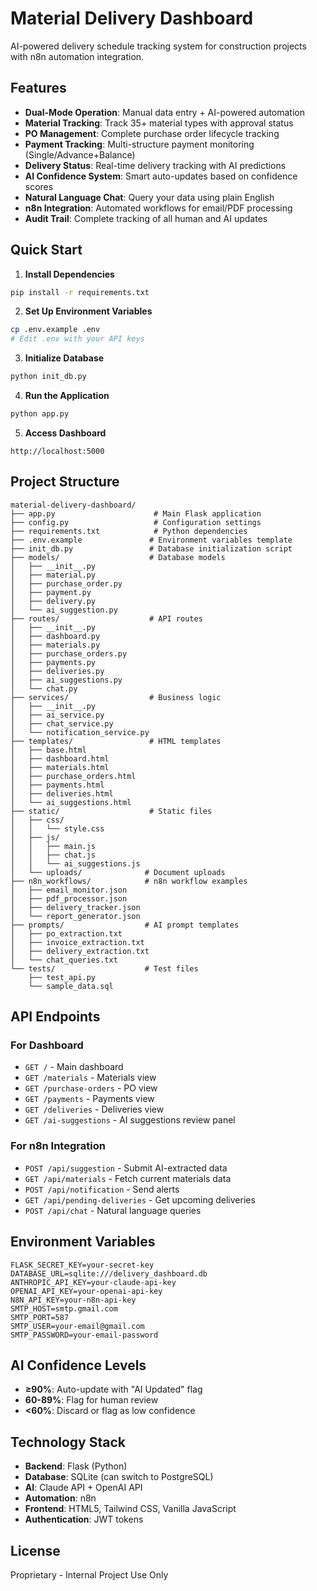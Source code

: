 # Material Delivery Dashboard

AI-powered delivery schedule tracking system for construction projects with n8n automation integration.

## Features

- **Dual-Mode Operation**: Manual data entry + AI-powered automation
- **Material Tracking**: Track 35+ material types with approval status
- **PO Management**: Complete purchase order lifecycle tracking
- **Payment Tracking**: Multi-structure payment monitoring (Single/Advance+Balance)
- **Delivery Status**: Real-time delivery tracking with AI predictions
- **AI Confidence System**: Smart auto-updates based on confidence scores
- **Natural Language Chat**: Query your data using plain English
- **n8n Integration**: Automated workflows for email/PDF processing
- **Audit Trail**: Complete tracking of all human and AI updates

## Quick Start

1. **Install Dependencies**
```bash
pip install -r requirements.txt
```

2. **Set Up Environment Variables**
```bash
cp .env.example .env
# Edit .env with your API keys
```

3. **Initialize Database**
```bash
python init_db.py
```

4. **Run the Application**
```bash
python app.py
```

5. **Access Dashboard**
```
http://localhost:5000
```

## Project Structure

```
material-delivery-dashboard/
├── app.py                      # Main Flask application
├── config.py                   # Configuration settings
├── requirements.txt            # Python dependencies
├── .env.example               # Environment variables template
├── init_db.py                 # Database initialization script
├── models/                    # Database models
│   ├── __init__.py
│   ├── material.py
│   ├── purchase_order.py
│   ├── payment.py
│   ├── delivery.py
│   └── ai_suggestion.py
├── routes/                    # API routes
│   ├── __init__.py
│   ├── dashboard.py
│   ├── materials.py
│   ├── purchase_orders.py
│   ├── payments.py
│   ├── deliveries.py
│   ├── ai_suggestions.py
│   └── chat.py
├── services/                  # Business logic
│   ├── __init__.py
│   ├── ai_service.py
│   ├── chat_service.py
│   └── notification_service.py
├── templates/                 # HTML templates
│   ├── base.html
│   ├── dashboard.html
│   ├── materials.html
│   ├── purchase_orders.html
│   ├── payments.html
│   ├── deliveries.html
│   └── ai_suggestions.html
├── static/                    # Static files
│   ├── css/
│   │   └── style.css
│   ├── js/
│   │   ├── main.js
│   │   ├── chat.js
│   │   └── ai_suggestions.js
│   └── uploads/              # Document uploads
├── n8n_workflows/            # n8n workflow examples
│   ├── email_monitor.json
│   ├── pdf_processor.json
│   ├── delivery_tracker.json
│   └── report_generator.json
├── prompts/                  # AI prompt templates
│   ├── po_extraction.txt
│   ├── invoice_extraction.txt
│   ├── delivery_extraction.txt
│   └── chat_queries.txt
└── tests/                    # Test files
    ├── test_api.py
    └── sample_data.sql
```

## API Endpoints

### For Dashboard
- `GET /` - Main dashboard
- `GET /materials` - Materials view
- `GET /purchase-orders` - PO view
- `GET /payments` - Payments view
- `GET /deliveries` - Deliveries view
- `GET /ai-suggestions` - AI suggestions review panel

### For n8n Integration
- `POST /api/suggestion` - Submit AI-extracted data
- `GET /api/materials` - Fetch current materials data
- `POST /api/notification` - Send alerts
- `GET /api/pending-deliveries` - Get upcoming deliveries
- `POST /api/chat` - Natural language queries

## Environment Variables

```
FLASK_SECRET_KEY=your-secret-key
DATABASE_URL=sqlite:///delivery_dashboard.db
ANTHROPIC_API_KEY=your-claude-api-key
OPENAI_API_KEY=your-openai-api-key
N8N_API_KEY=your-n8n-api-key
SMTP_HOST=smtp.gmail.com
SMTP_PORT=587
SMTP_USER=your-email@gmail.com
SMTP_PASSWORD=your-email-password
```

## AI Confidence Levels

- **≥90%**: Auto-update with "AI Updated" flag
- **60-89%**: Flag for human review
- **<60%**: Discard or flag as low confidence

## Technology Stack

- **Backend**: Flask (Python)
- **Database**: SQLite (can switch to PostgreSQL)
- **AI**: Claude API + OpenAI API
- **Automation**: n8n
- **Frontend**: HTML5, Tailwind CSS, Vanilla JavaScript
- **Authentication**: JWT tokens

## License

Proprietary - Internal Project Use Only
